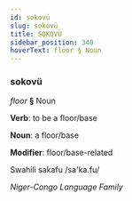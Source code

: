 ```yaml
---
id: sokovü
slug: sokovü
title: SOKOVÜ
sidebar_position: 340
hoverText: floor § Noun
---
```


### sokovü

*floor* **§** Noun

**Verb**: to be a floor/base

**Noun**: a floor/base

**Modifier**: floor/base-related

Swahili sakafu /sa'ka.fu/

*Niger-Congo Language Family*